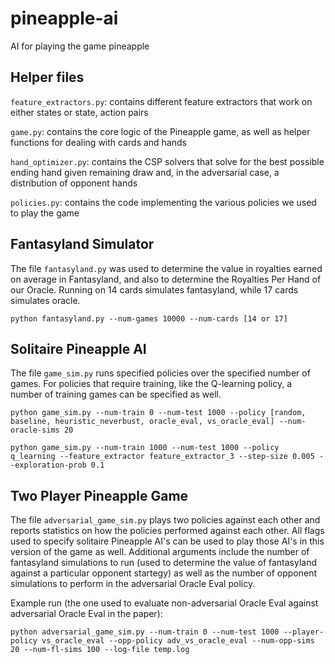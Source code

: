 # pineapple-ai
AI for playing the game pineapple

## Helper files

``feature_extractors.py``: contains different feature extractors that work on either states or state, action pairs

``game.py``: contains the core logic of the Pineapple game, as well as helper functions for dealing with cards and hands

``hand_optimizer.py``: contains the CSP solvers that solve for the best possible ending hand given remaining draw and, in the adversarial case, a distribution of opponent hands

``policies.py``: contains the code implementing the various policies we used to play the game

## Fantasyland Simulator

The file ``fantasyland.py`` was used to determine the value in royalties earned on average in Fantasyland, and also to determine the Royalties Per Hand of our Oracle. Running on 14 cards simulates fantasyland, while 17 cards simulates oracle.

```
python fantasyland.py --num-games 10000 --num-cards [14 or 17]
```

## Solitaire Pineapple AI

The file ```game_sim.py``` runs specified policies over the specified number of games. For policies that require training, like the Q-learning policy, a number of training games can be specified as well.

```
python game_sim.py --num-train 0 --num-test 1000 --policy [random, baseline, heuristic_neverbust, oracle_eval, vs_oracle_eval] --num-oracle-sims 20

python game_sim.py --num-train 1000 --num-test 1000 --policy q_learning --feature_extractor feature_extractor_3 --step-size 0.005 --exploration-prob 0.1
```

## Two Player Pineapple Game

The file ```adversarial_game_sim.py``` plays two policies against each other and reports statistics on how the policies performed against each other. All flags used to specify solitaire Pineapple AI's can be used to play those AI's in this version of the game as well. Additional arguments include the number of fantasyland simulations to run (used to determine the value of fantasyland against a particular opponent startegy) as well as the number of opponent simulations to perform in the adversarial Oracle Eval policy.

Example run (the one used to evaluate non-adversarial Oracle Eval against adversarial Oracle Eval in the paper):

```
python adversarial_game_sim.py --num-train 0 --num-test 1000 --player-policy vs_oracle_eval --opp-policy adv_vs_oracle_eval --num-opp-sims 20 --num-fl-sims 100 --log-file temp.log
```